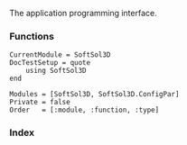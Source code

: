 The application programming interface.

### Functions

```@meta
CurrentModule = SoftSol3D
DocTestSetup = quote
    using SoftSol3D
end
```

```@autodocs
Modules = [SoftSol3D, SoftSol3D.ConfigPar]
Private = false
Order   = [:module, :function, :type]
```

### Index

```@index
```
